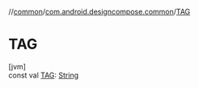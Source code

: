 //[common](../../index.md)/[com.android.designcompose.common](index.md)/[TAG](-t-a-g.md)

# TAG

[jvm]\
const val [TAG](-t-a-g.md): [String](https://kotlinlang.org/api/latest/jvm/stdlib/kotlin/-string/index.html)
